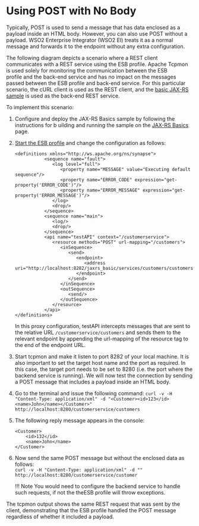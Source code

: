 # Using POST with No Body

Typically, POST is used to send a message that has data enclosed as a payload inside an HTML body. However, you can also use POST without a payload. WSO2 Enterprise Integrator (WSO2 EI) treats it as a normal message and forwards it to the endpoint without any extra configuration.

The following diagram depicts a scenario where a REST client communicates with a REST service using the ESB profile. Apache Tcpmon is used solely for monitoring the communication between the ESB profile and the back-end service and has no impact on the messages passed between the ESB profile and back-end service. For this particular scenario, the cURL client is used as the REST client, and the [basic JAX-RS sample](https://docs.wso2.com/display/EI650/JAX-RS+Basics) is used as the back-end REST service.  

To implement this scenario:

1.  Configure and deploy the JAX-RS Basics sample by following the
    instructions for b uilding and running the sample on the [JAX-RS
    Basics](https://docs.wso2.com/display/EI650/JAX-RS+Basics) page.
2.  [Start the ESB
    profile](https://docs.wso2.com/display/EI650/Running+the+Product)
    and change the configuration as follows:

    ```
    <definitions xmlns="http://ws.apache.org/ns/synapse">
               <sequence name="fault">
                  <log level="full">
                     <property name="MESSAGE" value="Executing default sequence"/>
                     <property name="ERROR_CODE" expression="get-property('ERROR_CODE')"/>
                     <property name="ERROR_MESSAGE" expression="get-property('ERROR_MESSAGE')"/>
                  </log>
                  <drop/>
               </sequence>
               <sequence name="main">
                  <log/>
                  <drop/>
               </sequence>
               <api name="testAPI" context="/customerservice">
                  <resource methods="POST" url-mapping="/customers">
                     <inSequence>
                        <send>
                           <endpoint>
                              <address uri="http://localhost:8282/jaxrs_basic/services/customers/customerservice"/>
                           </endpoint>
                        </send>
                     </inSequence>
                     <outSequence>
                        <send/>
                     </outSequence>
                  </resource>
               </api>
    </definitions>
    ```

    In this proxy configuration, testAPI intercepts messages that are sent to the relative URL `/customerservice/customers` and sends them to the relevant endpoint by appending the url-mapping of the resource tag to the end of the endpoint URL.
3.  Start tcpmon and make it listen to port 8282 of your local machine. It is also important to set the target host name and the port as required. In this case, the target port needs to be set to 8280 (i.e. the port where the backend service is running).  We will now test the connection by sending a POST message that includes a payload inside an HTML body. 
4.  Go to the terminal and issue the following command: 
    `curl -v -H "Content-Type: application/xml" -d "<Customer><id>123</id><name>John</name></Customer>" http://localhost:8280/customerservice/customers`  
5.  The following reply message appears in the console:

    ```
    <Customer>
        <id>132</id>
        <name>John</name>
    </Customer> 
    ```

6.  Now send the same POST message but without the enclosed data as follows:  
    `curl -v -H "Content-Type: application/xml" -d "" http://localhost:8280/customerservice/customer`

    !!! Note
        You would need to configure the backend service to handle such requests, if not the theESB profile will throw exceptions.

The tcpmon output shows the same REST request that was sent by the client, demonstrating that the ESB profile handled the POST message regardless of whether it included a payload.